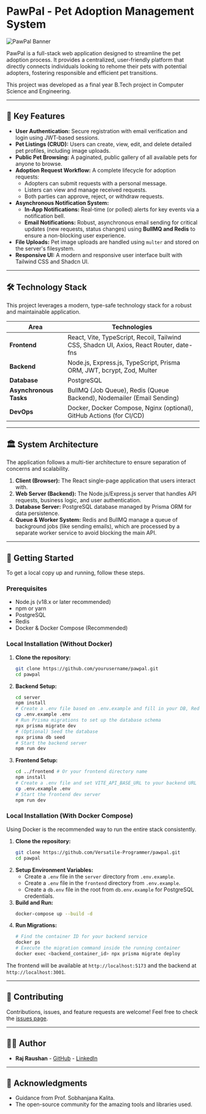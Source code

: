 # PawPal - Pet Adoption Management System

![PawPal Banner](https://via.placeholder.com/1200x300.png?text=PawPal%20-%20Connecting%20Pets%20with%20Loving%20Homes)
<!-- TODO: Replace the placeholder banner with a nice screenshot of your app's homepage -->

PawPal is a full-stack web application designed to streamline the pet adoption process. It provides a centralized, user-friendly platform that directly connects individuals looking to rehome their pets with potential adopters, fostering responsible and efficient pet transitions.

This project was developed as a final year B.Tech project in Computer Science and Engineering.

<!--**[Live Demo Link](https://your-live-demo-url.com)** <!-- TODO: Add your live deployment link here! -->

---

## 🌟 Key Features

- **User Authentication:** Secure registration with email verification and login using JWT-based sessions.
- **Pet Listings (CRUD):** Users can create, view, edit, and delete detailed pet profiles, including image uploads.
- **Public Pet Browsing:** A paginated, public gallery of all available pets for anyone to browse.
- **Adoption Request Workflow:** A complete lifecycle for adoption requests:
  - Adopters can submit requests with a personal message.
  - Listers can view and manage received requests.
  - Both parties can approve, reject, or withdraw requests.
- **Asynchronous Notification System:**
  - **In-App Notifications:** Real-time (or polled) alerts for key events via a notification bell.
  - **Email Notifications:** Robust, asynchronous email sending for critical updates (new requests, status changes) using **BullMQ and Redis** to ensure a non-blocking user experience.
- **File Uploads:** Pet image uploads are handled using `multer` and stored on the server's filesystem.
- **Responsive UI:** A modern and responsive user interface built with Tailwind CSS and Shadcn UI.

---

## 🛠️ Technology Stack

This project leverages a modern, type-safe technology stack for a robust and maintainable application.

| Area                  | Technologies                                                                          |
| --------------------- | ------------------------------------------------------------------------------------- |
| **Frontend**          | React, Vite, TypeScript, Recoil, Tailwind CSS, Shadcn UI, Axios, React Router, date-fns |
| **Backend**           | Node.js, Express.js, TypeScript, Prisma ORM, JWT, bcrypt, Zod, Multer                 |
| **Database**          | PostgreSQL                                                                            |
| **Asynchronous Tasks**| BullMQ (Job Queue), Redis (Queue Backend), Nodemailer (Email Sending)                     |
| **DevOps**              | Docker, Docker Compose, Nginx (optional), GitHub Actions (for CI/CD)                    |

---

## 🏛️ System Architecture

The application follows a multi-tier architecture to ensure separation of concerns and scalability.

<!-- TODO: Insert your system architecture diagram here -->
<!-- Example: -->
<!-- ![System Architecture Diagram](./docs/architecture.png) -->

1.  **Client (Browser):** The React single-page application that users interact with.
2.  **Web Server (Backend):** The Node.js/Express.js server that handles API requests, business logic, and user authentication.
3.  **Database Server:** PostgreSQL database managed by Prisma ORM for data persistence.
4.  **Queue & Worker System:** Redis and BullMQ manage a queue of background jobs (like sending emails), which are processed by a separate worker service to avoid blocking the main API.

---

## 🚀 Getting Started

To get a local copy up and running, follow these steps.

### Prerequisites

- Node.js (v18.x or later recommended)
- npm or yarn
- PostgreSQL
- Redis
- Docker & Docker Compose (Recommended)

### Local Installation (Without Docker)

1.  **Clone the repository:**
    ```sh
    git clone https://github.com/yourusername/pawpal.git
    cd pawpal
    ```
2.  **Backend Setup:**
    ```sh
    cd server
    npm install
    # Create a .env file based on .env.example and fill in your DB, Redis, JWT, and SMTP credentials.
    cp .env.example .env 
    # Run Prisma migrations to set up the database schema
    npx prisma migrate dev
    # (Optional) Seed the database
    npx prisma db seed
    # Start the backend server
    npm run dev
    ```
3.  **Frontend Setup:**
    ```sh
    cd ../frontend # Or your frontend directory name
    npm install
    # Create a .env file and set VITE_API_BASE_URL to your backend URL (e.g., http://localhost:3001/api)
    cp .env.example .env
    # Start the frontend dev server
    npm run dev
    ```

### Local Installation (With Docker Compose)

Using Docker is the recommended way to run the entire stack consistently.

1.  **Clone the repository:**
    ```sh
    git clone https://github.com/Versatile-Programmer/pawpal.git
    cd pawpal
    ```
2.  **Setup Environment Variables:**
    - Create a `.env` file in the `server` directory from `.env.example`.
    - Create a `.env` file in the `frontend` directory from `.env.example`.
    - Create a `db.env` file in the root from `db.env.example` for PostgreSQL credentials.
3.  **Build and Run:**
    ```sh
    docker-compose up --build -d
    ```
4.  **Run Migrations:**
    ```sh
    # Find the container ID for your backend service
    docker ps
    # Execute the migration command inside the running container
    docker exec <backend_container_id> npx prisma migrate deploy
    ```

The frontend will be available at `http://localhost:5173` and the backend at `http://localhost:3001`.

---

## 🤝 Contributing

Contributions, issues, and feature requests are welcome! Feel free to check the [issues page](https://github.com/yourusername/pawpal/issues).

---

## 🧑‍💻 Author

-   **Raj Raushan** - [GitHub](https://github.com/Versatile-Programmer) - [LinkedIn](www.linkedin.com/in/raj-raushan-43860b248)

---


## 🙏 Acknowledgments

-   Guidance from Prof. Sobhanjana Kalita.
-   The open-source community for the amazing tools and libraries used.
